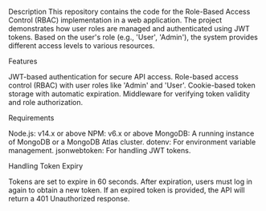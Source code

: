 Description
This repository contains the code for the Role-Based Access Control (RBAC) implementation in a web application. The project demonstrates how user roles are managed and authenticated using JWT tokens. Based on the user's role (e.g., 'User', 'Admin'), the system provides different access levels to various resources.

Features

JWT-based authentication for secure API access.
Role-based access control (RBAC) with user roles like 'Admin' and 'User'.
Cookie-based token storage with automatic expiration.
Middleware for verifying token validity and role authorization.

Requirements

Node.js: v14.x or above
NPM: v6.x or above
MongoDB: A running instance of MongoDB or a MongoDB Atlas cluster.
dotenv: For environment variable management.
jsonwebtoken: For handling JWT tokens.

 Handling Token Expiry

Tokens are set to expire in 60 seconds. After expiration, users must log in again to obtain a new token. If an expired token is provided, the API will return a 401 Unauthorized response.
